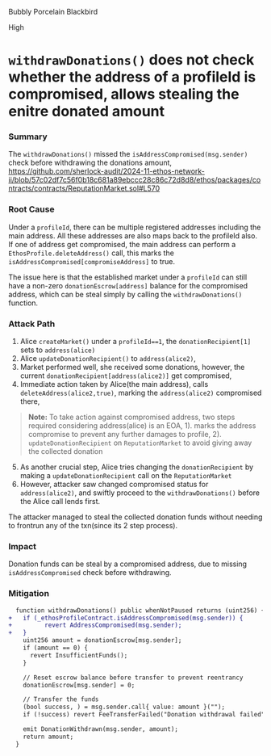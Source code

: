 Bubbly Porcelain Blackbird

High

# `withdrawDonations()` does not check whether the address of a profileId is compromised, allows stealing the enitre donated amount

### Summary

The `withdrawDonations()` missed the `isAddressCompromised(msg.sender)` check before withdrawing the donations amount, 
https://github.com/sherlock-audit/2024-11-ethos-network-ii/blob/57c02df7c56f0b18c681a89ebccc28c86c72d8d8/ethos/packages/contracts/contracts/ReputationMarket.sol#L570

### Root Cause

Under a `profileId`, there can be multiple registered addresses including the main address. All these addresses are also maps back to the profileId also. If one of address get compromised, the main address can perform a `EthosProfile.deleteAddress()` call, this marks the `isAddressCompromised[compromiseAddress]` to true.

The issue here is that the established market under a `profileId` can still have a non-zero `donationEscrow[address]` balance for the compromised address, which can be steal simply by calling the `withdrawDonations()` function. 

### Attack Path

1. Alice `createMarket()` under a `profileId==1`, the `donationRecipient[1]` sets to `address(alice)`
2. Alice `updateDonationRecipient()` to `address(alice2)`, 
3. Market performed well, she received some donations, however, the current `donationRecipient[address(alice2)]` get compromised, 
4. Immediate action taken by Alice(the main address), calls `deleteAddress(alice2,true)`, marking the `address(alice2)` compromised there, 
> **Note:** To take action against compromised address, two steps required considering address(alice) is an EOA, 1). marks the address compromise to prevent any further damages to profile, 2). `updateDonationRecipient` on `ReputationMarket` to avoid giving away the collected donation

5. As another crucial step, Alice tries changing the `donationRecipient` by making a `updateDonationRecipient` call on the `ReputationMarket`
6. However, attacker saw changed compromised status for `address(alice2)`, and swiftly proceed to the `withdrawDonations()` before the Alice call lends first.

The attacker managed to steal the collected donation funds without needing to frontrun any of the txn(since its 2 step process).

### Impact
Donation funds can be steal by a compromised address, due to missing `isAddressCompromised` check before withdrawing.

### Mitigation

```diff
  function withdrawDonations() public whenNotPaused returns (uint256) {
+   if (_ethosProfileContract.isAddressCompromised(msg.sender)) {
+         revert AddressCompromised(msg.sender); 
+   }
    uint256 amount = donationEscrow[msg.sender];
    if (amount == 0) {
      revert InsufficientFunds();
    }

    // Reset escrow balance before transfer to prevent reentrancy
    donationEscrow[msg.sender] = 0;

    // Transfer the funds
    (bool success, ) = msg.sender.call{ value: amount }("");
    if (!success) revert FeeTransferFailed("Donation withdrawal failed");

    emit DonationWithdrawn(msg.sender, amount);
    return amount;
  }
```